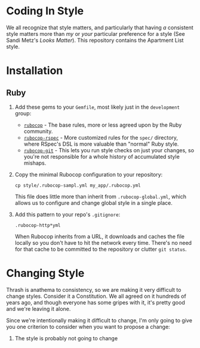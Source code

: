 # Coding In Style

We all recognize that style matters, and particularly that having _a_ consistent
style matters more than _my_ or _your_ particular preference for a style (See
Sandi Metz's _Looks Matter_). This repository contains the Apartment List style.

# Installation

## Ruby

1. Add these gems to your `Gemfile`, most likely just in the `development`
   group:

    - [`rubocop`](https://github.com/bbatsov/rubocop) - The base rules, more or
      less agreed upon by the Ruby community.
    - [`rubocop-rspec`](https://github.com/backus/rubocop-rspec) - More
      customized rules for the `spec/` directory, where RSpec's DSL is more
      valuable than "normal" Ruby style.
    - [`rubocop-git`](https://github.com/m4i/rubocop-git) - This lets you run
      style checks on just your changes, so you're not responsible for a whole
      history of accumulated style mishaps.

2. Copy the minimal Rubocop configuration to your repository:

    ```
    cp style/.rubocop-sampl.yml my_app/.rubocop.yml
    ```

    This file does little more than inherit from `.rubocop-global.yml`, which
    allows us to configure and change global style in a single place.

3. Add this pattern to your repo's `.gitignore`:

    ```
    .rubocop-http*yml
    ```

    When Rubocop inherits from a URL, it downloads and caches the file locally
    so you don't have to hit the network every time. There's no need for that
    cache to be committed to the repository or clutter `git status`.

# Changing Style

Thrash is anathema to consistency, so we are making it very difficult to change
styles. Consider it a Constitution. We all agreed on it hundreds of years ago,
and though everyone has some gripes with it, it's pretty good and we're leaving
it alone.

Since we're intentionally making it difficult to change, I'm only going to give
you one criterion to consider when you want to propose a change:

1. The style is probably not going to change
